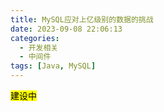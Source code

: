 ```yaml
---
title: MySQL应对上亿级别的数据的挑战
date: 2023-09-08 22:06:13
categories:
  - 开发相关
  - 中间件
tags: [Java, MySQL]
---
```


<mark>建设中</mark>